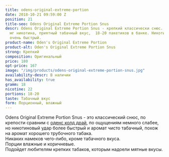 ```yaml
---
title: odens-original-extreme-portion
date: 2018-10-21 09:59:00 Z
position: 21
title-seo: Odens Original Extreme Portion Snus
descr: Odens Original Extreme Portion Snus - крепкий классически снюс. Содержит 22
  мг никотина, приятный табачный вкус,  18-20 пакетиков в банке. Никотиновый удар
  очень быстрый.
product-name: Oden's Original Extreme Portion
product-alt: Oden's Original Extreme Portion Snus
strong: Крепкий
composition: Оригинальный
price: 180
opt-price: 167
image: "/img/products/odens-original-extreme-portion-snus.jpg"
availability-descr: В наличии
has_availability: true
gramm: 18
nicotine: 22
portions: 18-20
taste: Табачный вкус
form: Порционный, влажный
---
```


Odens Original Extreme Portion Snus - это классический снюс, по крепости сравним с [оденс колд драй](/odens-cold-dry), по ощущениям немного слабее, но никотиновый удар более быстрый и аромат чисто табачный, похож на аромат хорошего трубочного табака.<br>
Никаких намеков чего-либо, кроме табачного вкуса.<br>
Порции влажные и коричневые.<br>
Подойдет любителям крепких табаков, которым надоели мятные вкусы.